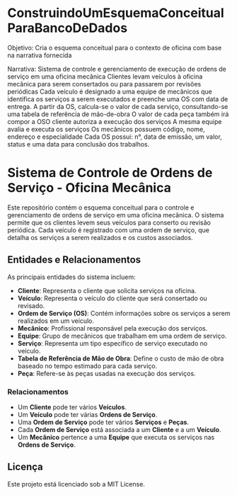 # ConstruindoUmEsquemaConceitualParaBancoDeDados
Objetivo:
Cria o esquema conceitual para o contexto de oficina com base na narrativa fornecida

Narrativa:
Sistema de controle e gerenciamento de execução de ordens de serviço em uma oficina mecânica
Clientes levam veículos à oficina mecânica para serem consertados ou para passarem por revisões  periódicas
Cada veículo é designado a uma equipe de mecânicos que identifica os serviços a serem executados e preenche uma OS com data de entrega.
A partir da OS, calcula-se o valor de cada serviço, consultando-se uma tabela de referência de mão-de-obra
O valor de cada peça também irá compor a OSO cliente autoriza a execução dos serviços
A mesma equipe avalia e executa os serviços
Os mecânicos possuem código, nome, endereço e especialidade
Cada OS possui: n°, data de emissão, um valor, status e uma data para conclusão dos trabalhos.

# Sistema de Controle de Ordens de Serviço - Oficina Mecânica

Este repositório contém o esquema conceitual para o controle e gerenciamento de ordens de serviço em uma oficina mecânica. O sistema permite que os clientes levem seus veículos para conserto ou revisão periódica. Cada veículo é registrado com uma ordem de serviço, que detalha os serviços a serem realizados e os custos associados.

## Entidades e Relacionamentos

As principais entidades do sistema incluem:

- **Cliente**: Representa o cliente que solicita serviços na oficina.
- **Veículo**: Representa o veículo do cliente que será consertado ou revisado.
- **Ordem de Serviço (OS)**: Contém informações sobre os serviços a serem realizados em um veículo.
- **Mecânico**: Profissional responsável pela execução dos serviços.
- **Equipe**: Grupo de mecânicos que trabalham em uma ordem de serviço.
- **Serviço**: Representa um tipo específico de serviço executado no veículo.
- **Tabela de Referência de Mão de Obra**: Define o custo de mão de obra baseado no tempo estimado para cada serviço.
- **Peça**: Refere-se às peças usadas na execução dos serviços.

### Relacionamentos

- Um **Cliente** pode ter vários **Veículos**.
- Um **Veículo** pode ter várias **Ordens de Serviço**.
- Uma **Ordem de Serviço** pode ter vários **Serviços** e **Peças**.
- Cada **Ordem de Serviço** está associada a um **Cliente** e a um **Veículo**.
- Um **Mecânico** pertence a uma **Equipe** que executa os serviços nas **Ordens de Serviço**.

## Licença

Este projeto está licenciado sob a MIT License.
